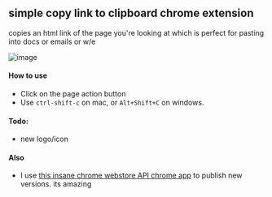 ## simple copy link to clipboard chrome extension


copies an html link of the page you're looking at which is perfect for pasting into docs or emails or w/e


![image](https://cloud.githubusercontent.com/assets/39191/4747241/2590fe8e-5a59-11e4-99d0-b2bfce0cf078.png)

#### How to use
  * Click on the page action button
  * Use `ctrl-shift-c` on mac, or `Alt+Shift+C` on windows.

#### Todo:
  * new logo/icon

#### Also
  * I use [this insane chrome webstore API chrome app](https://github.com/GoogleChrome/chrome-app-samples/tree/master/samples/web-store) to publish new versions. its amazing